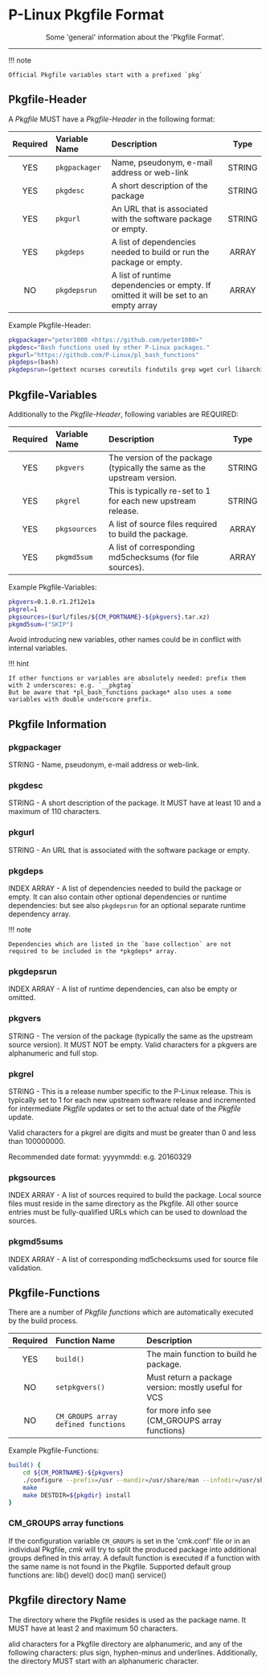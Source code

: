 # P-Linux Pkgfile Format

<p align="center">Some 'general' information about the 'Pkgfile Format'.</p>


---

!!! note

    Official Pkgfile variables start with a prefixed `pkg`


## Pkgfile-Header

A *Pkgfile* MUST have a *Pkgfile-Header* in the following format:

| Required | Variable Name | Description                                                                          | Type   |
|:--------:|:--------------|:-------------------------------------------------------------------------------------|:------:|
| YES      | `pkgpackager` | Name, pseudonym, e-mail address or web-link                                          | STRING |
| YES      | `pkgdesc`     | A short description of the package                                                   | STRING |
| YES      | `pkgurl`      | An URL that is associated with the software package or empty.                        | STRING |
| YES      | `pkgdeps`     | A list of dependencies needed to build or run the package or empty.                  | ARRAY  |
| NO       | `pkgdepsrun`  | A list of runtime dependencies or empty. If omitted it will be set to an empty array | ARRAY  |



Example Pkgfile-Header:

```bash
pkgpackager="peter1000 <https://github.com/peter1000>"
pkgdesc="Bash functions used by other P-Linux packages."
pkgurl="https://github.com/P-Linux/pl_bash_functions"
pkgdeps=(bash)
pkgdepsrun=(gettext ncurses coreutils findutils grep wget curl libarchive gzip bzip2 xz inetutils git subversion mercurial bzr)
```


## Pkgfile-Variables

Additionally to the *Pkgfile-Header*, following variables are REQUIRED:

| Required | Variable Name | Description                                                             | Type   |
|:--------:|:--------------|:------------------------------------------------------------------------|:------:|
| YES      | `pkgvers`     | The version of the package (typically the same as the upstream version. | STRING |
| YES      | `pkgrel`      | This is typically re-set to 1 for each new upstream release.            | STRING |
| YES      | `pkgsources`  | A list of source files required to build the package.                   | ARRAY  |
| YES      | `pkgmd5sum`   | A list of corresponding md5checksums (for file sources).                | ARRAY  |


Example Pkgfile-Variables:

```bash
pkgvers=0.1.0.r1.2f12e1a
pkgrel=1
pkgsources=($url/files/${CM_PORTNAME}-${pkgvers}.tar.xz)
pkgmd5sum=("SKIP")
```

Avoid introducing new variables, other names could be in conflict with internal variables.

!!! hint

    If other functions or variables are absolutely needed: prefix them with 2 underscores: e.g. `__pkgtag`
    But be aware that *pl_bash_functions package* also uses a some variables with double underscore prefix.


## Pkgfile Information

### pkgpackager

STRING - Name, pseudonym, e-mail address or web-link.


### pkgdesc

STRING - A short description of the package. It MUST have at least 10 and a maximum of 110 characters.


### pkgurl

STRING - An URL that is associated with the software package or empty.


### pkgdeps

INDEX ARRAY - A list of dependencies needed to build the package or empty. It can also contain other optional dependencies or
runtime dependencies: but see also `pkgdepsrun` for an optional separate runtime dependency array.

!!! note

    Dependencies which are listed in the `base collection` are not required to be included in the *pkgdeps* array.


### pkgdepsrun

INDEX ARRAY - A list of runtime dependencies, can also be empty or omitted.


### pkgvers

STRING - The version of the package (typically the same as the upstream source version). It MUST NOT be empty.
Valid characters for a pkgvers are alphanumeric and full stop.


### pkgrel

STRING - This is a release number specific to the P-Linux release. This is typically set to 1 for each new upstream software
release and incremented for intermediate *Pkgfile* updates or set to the actual date of the  *Pkgfile* update.

Valid characters for a pkgrel are digits and must be greater than 0 and less than 100000000.

Recommended date format: yyyymmdd: e.g. 20160329


### pkgsources

INDEX ARRAY - A list of sources required to build the package.
Local source files must reside in the same directory as the Pkgfile.
All other source entries must be fully-qualified URLs which can be used to download the sources.


### pkgmd5sums

INDEX ARRAY - A list of corresponding md5checksums used for source file validation.


## Pkgfile-Functions

There are a number of *Pkgfile functions* which are automatically executed by the build process.

| Required | Function Name                          | Description                                          |
|:--------:|:---------------------------------------|:-----------------------------------------------------|
| YES      | `build()`                              | The main function to build he package.               |
| NO       | `setpkgvers()`                         | Must return a package version: mostly useful for VCS |
| NO       | `CM_GROUPS array defined functions`    | for more info see (CM_GROUPS array functions)        |


Example Pkgfile-Functions:

```bash
build() {
    cd ${CM_PORTNAME}-${pkgvers}
    ./configure --prefix=/usr --mandir=/usr/share/man --infodir=/usr/share/info
    make
    make DESTDIR=${pkgdir} install
}
```


### CM_GROUPS array functions

If the configuration variable `CM_GROUPS` is set in the 'cmk.conf' file or in an individual Pkgfile, *cmk* will try to
split the produced package into additional groups defined in this array.
A default function is executed if a function with the same name is not found in the Pkgfile.
Supported default group functions are: lib() devel() doc() man() service()


## Pkgfile directory Name

The directory where the Pkgfile resides is used as the package name. It MUST have at least 2 and maximum 50 characters.

alid characters for a Pkgfile directory are alphanumeric, and any of the following characters: plus sign, hyphen-minus
and underlines.
Additionally, the directory MUST start with an alphanumeric character.

